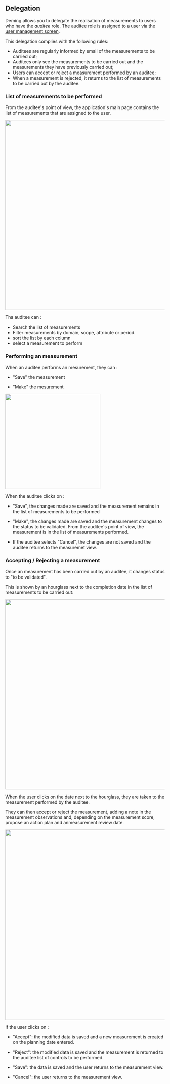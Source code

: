 ## Delegation

Deming allows you to delegate the realisation of measurements to users who have the *auditee* role.
The auditee role is assigned to a user via the [user management screen](/deming/config/#users).

This delegation complies with the following rules:

- Auditees are regularly informed by email of the measurements to be carried out;
- Auditees only see the measurements to be carried out and the measurements they have previously carried out;
- Users can accept or reject a measurement performed by an auditee;
- When a measurement is rejected, it returns to the list of measurements to be carried out by the auditee.


### List of measurements to be performed

From the auditee's point of view, the application's main page contains the list of measurements that are assigned to the user.

[<img src="/deming/images/d1.png" width="600">](/deming/images/d1.png)

Tha auditee can :

- Search the list of measurements
- Filter measurements by domain, scope, attribute or period.
- sort the list by each column
- select a measurement to perform


### Performing an measurement

When an auditee performs an mesurement, they can :

- "Save" the measurement

- "Make" the mesurement

[<img src="/deming/images/d2.png" width="300">](/deming/images/d2.png)

When the auditee clicks on :

- "Save", the changes made are saved and the measurement remains in the list of measurements to be performed

- "Make", the changes made are saved and the measurement changes to the status to be validated. From the auditee's point of view, the measurement is in the list of measurements performed.

- If the auditee selects "Cancel", the changes are not saved and the auditee returns to the measuremet view.


### Accepting / Rejecting a measurement

Once an measurement has been carried out by an auditee, it changes status to "to be validated".

This is shown by an hourglass next to the completion date in the list of measurements to be carried out:

[<img src="/deming/images/d3.png" width="600">](/deming/images/d3.png)

When the user clicks on the date next to the hourglass, they are taken to the measurement performed by the auditee.

They can then accept or reject the measurement, adding a note in the measurement observations and, depending on the measurement score, propose an action plan and anmeasurement review date.

[<img src="/deming/images/d4.png" width="600">](/deming/images/d4.png)

If the user clicks on :

- "Accept": the modified data is saved and a new measurement is created on the planning date entered.

- "Reject": the modified data is saved and the measurement is returned to the auditee list of controls to be performed.

- "Save": the data is saved and the user returns to the measurement view.

- "Cancel": the user returns to the measurement view.
